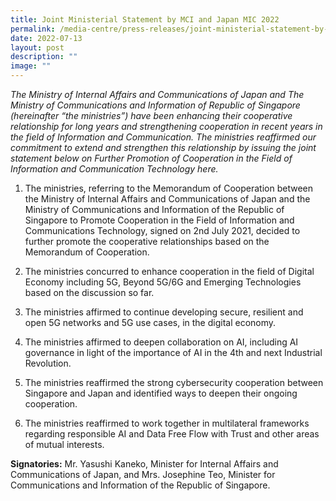 ```yaml
---
title: Joint Ministerial Statement by MCI and Japan MIC 2022
permalink: /media-centre/press-releases/joint-ministerial-statement-by-mci-and-japan-mic-2022/
date: 2022-07-13
layout: post
description: ""
image: ""
---
```

*The Ministry of Internal Affairs and Communications of Japan and The Ministry of Communications and Information of Republic of Singapore (hereinafter “the ministries”) have been enhancing their cooperative relationship for long years and strengthening cooperation in recent years in the field of Information and Communication. The ministries reaffirmed our commitment to extend and strengthen this relationship by issuing the joint statement below on Further Promotion of Cooperation in the Field of Information and Communication Technology here.*

1. The ministries, referring to the Memorandum of Cooperation between the Ministry of Internal Affairs and Communications of Japan and the Ministry of Communications and Information of the Republic of Singapore to Promote Cooperation in the Field of Information and Communications Technology, signed on 2nd July 2021, decided to further promote the cooperative relationships based on the Memorandum of Cooperation.

2. The ministries concurred to enhance cooperation in the field of Digital Economy including 5G, Beyond 5G/6G and Emerging Technologies based on the discussion so far.

3. The ministries affirmed to continue developing secure, resilient and open 5G networks and 5G use cases, in the digital economy.

4. The ministries affirmed to deepen collaboration on AI, including AI governance in light of the importance of AI in the 4th and next Industrial Revolution.

5. The ministries reaffirmed the strong cybersecurity cooperation between Singapore and Japan and identified ways to deepen their ongoing cooperation.

6. The ministries reaffirmed to work together in multilateral frameworks regarding responsible AI and Data Free Flow with Trust and other areas of mutual interests.

**Signatories:**  Mr. Yasushi Kaneko, Minister for Internal Affairs and Communications of Japan, and Mrs. Josephine Teo, Minister for Communications and Information of the Republic of  Singapore.
